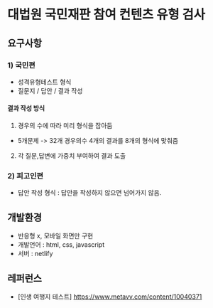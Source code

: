 # 대법원 국민재판 참여 컨텐츠 유형 검사 
## 요구사항
### 1) 국민편 
- 성격유형테스트 형식
- 질문지 / 답안 / 결과 작성 

#### 결과 작성 방식 
1. 경우의 수에 따라 미리 형식을 잡아둠
- 5개문제 -> 32개 경우의수 4개의 결과를 8개의 형식에 맞춰줌 
2. 각 질문,답변에 가중치 부여하여 결과 도출 
  
### 2) 피고인편 
- 답안 작성 형식 : 답안을 작성하지 않으면 넘어가지 않음. 

## 개발환경
- 반응형 x, 모바일 화면만 구현 
- 개발언어 : html, css, javascript 
- 서버 : netlify

## 레퍼런스
- [인생 여행지 테스트] https://www.metavv.com/content/10040371
